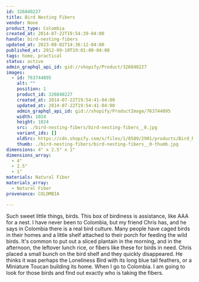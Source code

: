 ```yaml
---
id: 326840227
title: Bird Nesting Fibers
vendor: None
product_type: Colombia
created_at: 2014-07-22T19:54:39-04:00
handle: bird-nesting-fibers
updated_at: 2023-08-02T14:36:12-04:00
published_at: 2012-09-10T19:01:00-04:00
tags: home, practical
status: active
admin_graphql_api_id: gid://shopify/Product/326840227
images:
  - id: 763744895
    alt: ""
    position: 1
    product_id: 326840227
    created_at: 2014-07-22T19:54:41-04:00
    updated_at: 2014-07-22T19:54:41-04:00
    admin_graphql_api_id: gid://shopify/ProductImage/763744895
    width: 1024
    height: 1024
    src: ./bird-nesting-fibers/bird-nesting-fibers__0.jpg
    variant_ids: []
    oldSrc: https://cdn.shopify.com/s/files/1/0589/2901/products/Bird_Nesting_Fiber_2-1887906753-O.jpeg?v=1406073281
    thumb: ./bird-nesting-fibers/bird-nesting-fibers__0-thumb.jpg
dimensions: 4" x 2.5" x 1"
dimensions_array:
  - 4"
  - 2.5"
  - 1"
materials: Natural Fiber
materials_array:
  - Natural Fiber
provenance: COLOMBIA

---
```


Such sweet little things, birds. This box of birdiness is assistance, like AAA for a nest. I have never been to Colombia, but my friend Chris has, and he says in Colombia there is a real bird culture. Many people have caged birds in their homes and a little shelf attached to their porch for feeding the wild birds. It's common to put out a sliced plantain in the morning, and in the afternoon, the leftover lunch rice, or fibers like these for birds in need. Chris placed a small bunch on the bird shelf and they quickly disappeared. He thinks it was perhaps the Loneliness Bird with its long blue tail feathers, or a Miniature Toucan building its home. When I go to Colombia. I am going to look for those birds and find out exactly who is taking the fibers.